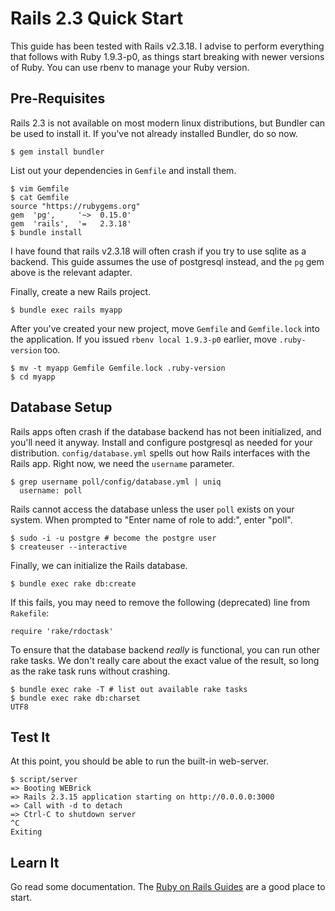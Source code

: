 Rails 2.3 Quick Start
=====================

This guide has been tested with Rails v2.3.18. I advise to perform everything
that follows with Ruby 1.9.3-p0, as things start breaking with newer versions
of Ruby. You can use rbenv to manage your Ruby version.

Pre-Requisites
--------------

Rails 2.3 is not available on most modern linux distributions, but Bundler can
be used to install it. If you've not already installed Bundler, do so now.

    $ gem install bundler

List out your dependencies in `Gemfile` and install them.

    $ vim Gemfile
    $ cat Gemfile
    source "https://rubygems.org"
    gem  'pg',     '~>  0.15.0'
    gem  'rails',  '=   2.3.18'
    $ bundle install

I have found that rails v2.3.18 will often crash if you try to use sqlite as a
backend. This guide assumes the use of postgresql instead, and the `pg` gem
above is the relevant adapter.

Finally, create a new Rails project.

    $ bundle exec rails myapp

After you've created your new project, move `Gemfile` and `Gemfile.lock` into
the application. If you issued `rbenv local 1.9.3-p0` earlier, move
`.ruby-version` too.

    $ mv -t myapp Gemfile Gemfile.lock .ruby-version
    $ cd myapp

Database Setup
--------------

Rails apps often crash if the database backend has not been initialized, and
you'll need it anyway. Install and configure postgresql as needed for your
distribution. `config/database.yml` spells out how Rails interfaces with the
Rails app. Right now, we need the `username` parameter.

    $ grep username poll/config/database.yml | uniq
      username: poll

Rails cannot access the database unless the user `poll` exists on your system.
When prompted to "Enter name of role to add:", enter "poll".

    $ sudo -i -u postgre # become the postgre user
    $ createuser --interactive

Finally, we can initialize the Rails database.

    $ bundle exec rake db:create

If this fails, you may need to remove the following (deprecated) line from
`Rakefile`:

    require 'rake/rdoctask'

To ensure that the database backend _really_ is functional, you can run other
rake tasks. We don't really care about the exact value of the result, so long
as the rake task runs without crashing.

    $ bundle exec rake -T # list out available rake tasks
    $ bundle exec rake db:charset
    UTF8

Test It
-------

At this point, you should be able to run the built-in web-server.

    $ script/server 
    => Booting WEBrick
    => Rails 2.3.15 application starting on http://0.0.0.0:3000
    => Call with -d to detach
    => Ctrl-C to shutdown server
    ^C
    Exiting

Learn It
--------

Go read some documentation. The [Ruby on Rails
Guides](http://guides.rubyonrails.org/v2.3.8/getting_started.html) are a good
place to start.
